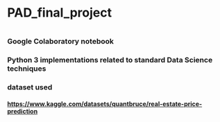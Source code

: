 # PAD_final_project
#
### Google Colaboratory notebook 
### Python 3 implementations related to standard Data Science techniques
###
### dataset used
#### https://www.kaggle.com/datasets/quantbruce/real-estate-price-prediction
